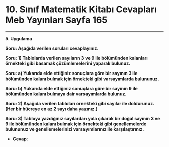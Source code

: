 # 10. Sınıf Matematik Kitabı Cevapları Meb Yayınları Sayfa 165

---

**5. Uygulama**

**Soru: Aşağıda verilen soruları cevaplayınız.**

**Soru: 1) Tablolarda verilen sayıların 3 ve 9 ile bölümünden kalanları örnekteki gibi basamak çözümlemelerini yaparak bulunuz.**

**Soru: a) Yukarıda elde ettiğiniz sonuçlara göre bir sayının 3 ile bölümünden kalanı bulmak için örnekteki gibi varsayımlarda bulununuz.**

**Soru: b) Yukarıda elde ettiğiniz sonuçlara göre bir sayının 9 ile bölümünden kalanı bulmaya dair varsayımlarda bulunuz.**

**Soru: 2) Aşağıda verilen tabloları örnekteki gibi sayılar ile doldurunuz. (Her bir hücreye en az 2 sayı daha yazınız.)**

**Soru: 3) Tabloya yazdığınız sayılardan yola çıkarak bir doğal sayının 3 ve 9 ile bölümünden kalanı bulmak için örnekteki gibi genellemelerde bulununuz ve genellemelerinizi varsayımlarınız ile karşılaştırınız.**

-   **Cevap**: